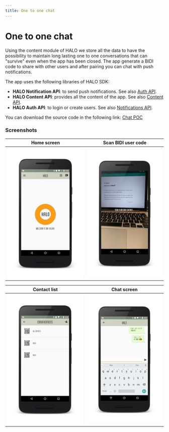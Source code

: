 ```yaml
---
title: One to one chat
---
```


# One to one chat

Using the content module of HALO we store all the data to have the possibility to maintain long lasting one to one conversations that can "survive" even when the app has been closed. The app generate a BIDI code to share with other users and after pairing you can chat with push notifications.

The app uses the following libraries of HALO SDK:

- **HALO Notification API**: to send push notifications. See also [Auth API](../auth/android_auth_overview.html).
- **HALO Content API**: provides all the content of the app. See also [Content API](../content/android_content_overview.html).
- **HALO Auth API**: to login or create users. See also [Notifications API](../notifications/android_notifications_overview.html).

You can download the source code in the following link: [Chat POC](https://github.com/mobgen/halo-android/tree/develop/sdk-samples/halo-demo)

<!---You can try this app in the following link: [Chat POC](https://google.com) -->

### Screenshots

| Home screen | Scan BIDI user code |
|-----------------|---------|
| ![Home room](../../../img/home.png) | ![Scan user QR](../../../img/scanuser.png)|


| Contact list | Chat screen |
|------------------|---------------------|
| ![Contact list position](../../../img/contactlist.png)| ![Chat screen list](../../../img/chatscreen.png)|